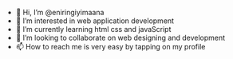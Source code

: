 - 👋 Hi, I’m @eniringiyimaana
- 👀 I’m interested in web application development
- 🌱 I’m currently learning html css and javaScript
- 💞️ I’m looking to collaborate on web designing and development
- 📫 How to reach me is very easy by tapping on my profile

<!---
eniringiyimaana/eniringiyimaana is a ✨ special ✨ repository because its `README.md` (this file) appears on your GitHub profile.
You can click the Preview link to take a look at your changes.
--->
